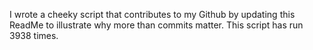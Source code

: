 I wrote a cheeky script that contributes to my Github by updating this ReadMe to illustrate why more than commits matter. This script has run 3938 times.